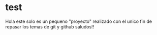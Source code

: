 # test
Hola este solo es un pequeno "proyecto" realizado con el unico fin de repasar los temas de git y github saludos!!
